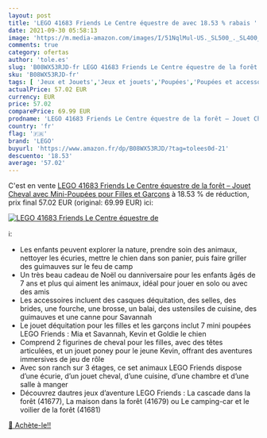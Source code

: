 ```yaml
---
layout: post
title: 'LEGO 41683 Friends Le Centre équestre de avec 18.53 % rabais '
date: 2021-09-30 05:58:13
image: 'https://m.media-amazon.com/images/I/51NqlMul-US._SL500_._SL400_.jpg'
comments: true
category: ofertas
author: 'tole.es'
slug: 'B08WX53RJD-fr LEGO 41683 Friends Le Centre équestre de la forêt – Jouet...'
sku: 'B08WX53RJD-fr'
tags: [ 'Jeux et Jouets','Jeux et jouets','Poupées','Poupées et accessoires','lego', ]
actualPrice: 57.02 EUR
currency: EUR
price: 57.02
comparePrice: 69.99 EUR
prodname: 'LEGO 41683 Friends Le Centre équestre de la forêt – Jouet Cheval avec Mini-Poupées pour Filles et Garçons'
country: 'fr'
flag: '🇫🇷'
brand: 'LEGO'
buyurl: 'https://www.amazon.fr/dp/B08WX53RJD/?tag=tolees0d-21'
descuento: '18.53'
average: '57.02'
---
```


C'est en vente [LEGO 41683 Friends Le Centre équestre de la forêt – Jouet Cheval avec Mini-Poupées pour Filles et Garçons](https://www.amazon.fr/dp/B08WX53RJD/?tag=tolees0d-21)  à  18.53 % de réduction, prix final  57.02 EUR (original: 69.99 EUR) ici:

[![LEGO 41683 Friends Le Centre équestre de](https://m.media-amazon.com/images/I/51NqlMul-US._SL500_._SL400_.jpg)](https://www.amazon.fr/dp/B08WX53RJD/?tag=tolees0d-21)

ℹ️:

- Les enfants peuvent explorer la nature, prendre soin des animaux, nettoyer les écuries, mettre le chien dans son panier, puis faire griller des guimauves sur le feu de camp
- Un très beau cadeau de Noël ou danniversaire pour les enfants âgés de 7 ans et plus qui aiment les animaux, idéal pour jouer en solo ou avec des amis
- Les accessoires incluent des casques déquitation, des selles, des brides, une fourche, une brosse, un balai, des ustensiles de cuisine, des guimauves et une canne pour Savannah
- Le jouet déquitation pour les filles et les garçons inclut 7 mini poupées LEGO Friends : Mia et Savannah, Kevin et Goldie le chien
- Comprend 2 figurines de cheval pour les filles, avec des têtes articulées, et un jouet poney pour le jeune Kevin, offrant des aventures immersives de jeu de rôle
- Avec son ranch sur 3 étages, ce set animaux LEGO Friends dispose d’une écurie, d’un jouet cheval, d’une cuisine, d’une chambre et d’une salle à manger
- Découvrez dautres jeux d’aventure LEGO Friends : La cascade dans la forêt (41677), La maison dans la forêt (41679) ou Le camping-car et le voilier de la forêt (41681)

[🛒 Achète-le!!](https://www.amazon.fr/dp/B08WX53RJD/?tag=tolees0d-21)
